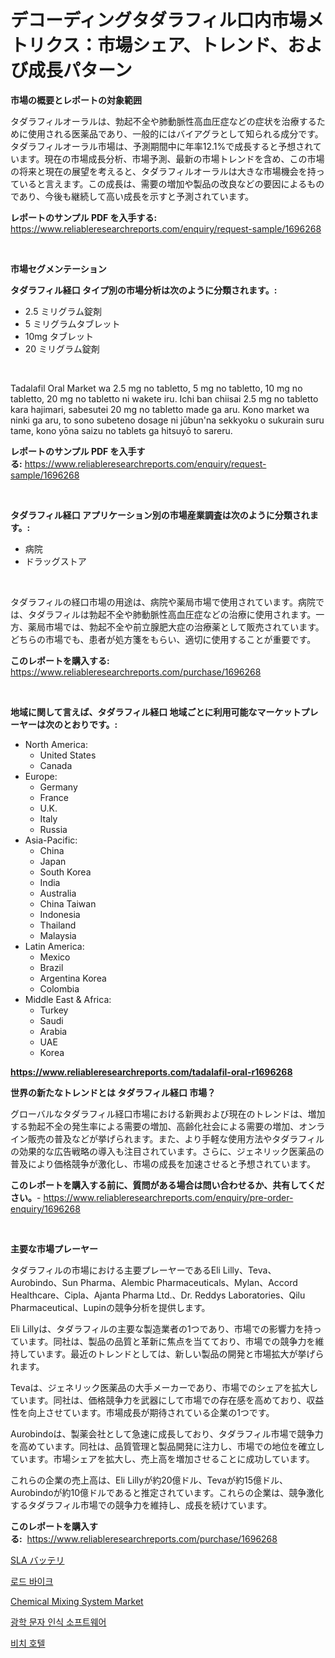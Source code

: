 <p><h1>デコーディングタダラフィル口内市場メトリクス：市場シェア、トレンド、および成長パターン</h1></p><p><strong>市場の概要とレポートの対象範囲</strong></p>
<p><p>タダラフィルオーラルは、勃起不全や肺動脈性高血圧症などの症状を治療するために使用される医薬品であり、一般的にはバイアグラとして知られる成分です。タダラフィルオーラル市場は、予測期間中に年率12.1%で成長すると予想されています。現在の市場成長分析、市場予測、最新の市場トレンドを含め、この市場の将来と現在の展望を考えると、タダラフィルオーラルは大きな市場機会を持っていると言えます。この成長は、需要の増加や製品の改良などの要因によるものであり、今後も継続して高い成長を示すと予測されています。</p></p>
<p><strong>レポートのサンプル PDF を入手する:</strong> <a href="https://www.reliableresearchreports.com/enquiry/request-sample/1696268">https://www.reliableresearchreports.com/enquiry/request-sample/1696268</a></p>
<p>&nbsp;</p>
<p><strong>市場セグメンテーション</strong></p>
<p><strong>タダラフィル経口 タイプ別の市場分析は次のように分類されます。:</strong></p>
<p><ul><li>2.5 ミリグラム錠剤</li><li>5 ミリグラムタブレット</li><li>10mg タブレット</li><li>20 ミリグラム錠剤</li></ul></p>
<p>&nbsp;</p>
<p><p>Tadalafil Oral Market wa 2.5 mg no tabletto, 5 mg no tabletto, 10 mg no tabletto, 20 mg no tabletto ni wakete iru. Ichi ban chiisai 2.5 mg no tabletto kara hajimari, sabesutei 20 mg no tabletto made ga aru. Kono market wa ninki ga aru, to sono subeteno dosage ni jūbun'na sekkyoku o sukurain suru tame, kono yōna saizu no tablets ga hitsuyō to sareru.</p></p>
<p><strong>レポートのサンプル PDF を入手する:</strong>&nbsp;<a href="https://www.reliableresearchreports.com/enquiry/request-sample/1696268">https://www.reliableresearchreports.com/enquiry/request-sample/1696268</a></p>
<p>&nbsp;</p>
<p><strong> タダラフィル経口 アプリケーション別の市場産業調査は次のように分類されます。:</strong></p>
<p><ul><li>病院</li><li>ドラッグストア</li></ul></p>
<p>&nbsp;</p>
<p><p>タダラフィルの経口市場の用途は、病院や薬局市場で使用されています。病院では、タダラフィルは勃起不全や肺動脈性高血圧症などの治療に使用されます。一方、薬局市場では、勃起不全や前立腺肥大症の治療薬として販売されています。どちらの市場でも、患者が処方箋をもらい、適切に使用することが重要です。</p></p>
<p><strong>このレポートを購入する:</strong>&nbsp; <a href="https://www.reliableresearchreports.com/purchase/1696268">https://www.reliableresearchreports.com/purchase/1696268</a></p>
<p>&nbsp;</p>
<p><strong>地域に関して言えば、タダラフィル経口 地域ごとに利用可能なマーケットプレーヤーは次のとおりです。:</strong></p>
<p><ul>
    <li>
        North America:
        <ul>
            <li>United States</li>
            <li>Canada</li>
        </ul>
    </li>
    <li>
        Europe:
        <ul>
            <li>Germany</li>
            <li>France</li>
            <li>U.K.</li>
            <li>Italy</li>
            <li>Russia</li>
        </ul>
    </li>
    <li>
        Asia-Pacific:
        <ul>
            <li>China</li>
            <li>Japan</li>
            <li>South Korea</li>
            <li>India</li>
            <li>Australia</li>
            <li>China Taiwan</li>
            <li>Indonesia</li>
            <li>Thailand</li>
            <li>Malaysia</li>
        </ul>
    </li>
    <li>
        Latin America:
        <ul>
            <li>Mexico</li>
            <li>Brazil</li>
            <li>Argentina Korea</li>
            <li>Colombia</li>
        </ul>
    </li>
    <li>
        Middle East & Africa:
        <ul>
            <li>Turkey</li>
            <li>Saudi</li>
            <li>Arabia</li>
            <li>UAE</li>
            <li>Korea</li>
        </ul>
    </li>
    </ul></p>
<p><strong><a href="https://www.reliableresearchreports.com/tadalafil-oral-r1696268">https://www.reliableresearchreports.com/tadalafil-oral-r1696268</a></strong>&nbsp;</p>
<p><strong>世界の新たなトレンドとは タダラフィル経口 市場？</strong></p>
<p><p>グローバルなタダラフィル経口市場における新興および現在のトレンドは、増加する勃起不全の発生率による需要の増加、高齢化社会による需要の増加、オンライン販売の普及などが挙げられます。また、より手軽な使用方法やタダラフィルの効果的な広告戦略の導入も注目されています。さらに、ジェネリック医薬品の普及により価格競争が激化し、市場の成長を加速させると予想されています。</p></p>
<p><strong>このレポートを購入する前に、質問がある場合は問い合わせるか、共有してください。</strong>- <a href="https://www.reliableresearchreports.com/enquiry/pre-order-enquiry/1696268">https://www.reliableresearchreports.com/enquiry/pre-order-enquiry/1696268</a></p>
<p>&nbsp;</p>
<p><strong>主要な市場プレーヤー</strong></p>
<p><p>タダラフィルの市場における主要プレーヤーであるEli Lilly、Teva、Aurobindo、Sun Pharma、Alembic Pharmaceuticals、Mylan、Accord Healthcare、Cipla、Ajanta Pharma Ltd.、Dr. Reddys Laboratories、Qilu Pharmaceutical、Lupinの競争分析を提供します。 </p><p>Eli Lillyは、タダラフィルの主要な製造業者の1つであり、市場での影響力を持っています。同社は、製品の品質と革新に焦点を当てており、市場での競争力を維持しています。最近のトレンドとしては、新しい製品の開発と市場拡大が挙げられます。</p><p>Tevaは、ジェネリック医薬品の大手メーカーであり、市場でのシェアを拡大しています。同社は、価格競争力を武器にして市場での存在感を高めており、収益性を向上させています。市場成長が期待されている企業の1つです。</p><p>Aurobindoは、製薬会社として急速に成長しており、タダラフィル市場で競争力を高めています。同社は、品質管理と製品開発に注力し、市場での地位を確立しています。市場シェアを拡大し、売上高を増加させることに成功しています。</p><p>これらの企業の売上高は、Eli Lillyが約20億ドル、Tevaが約15億ドル、Aurobindoが約10億ドルであると推定されています。これらの企業は、競争激化するタダラフィル市場での競争力を維持し、成長を続けています。</p></p>
<p><strong>このレポートを購入する:</strong>&nbsp;&nbsp;<a href="https://www.reliableresearchreports.com/purchase/1696268">https://www.reliableresearchreports.com/purchase/1696268</a></p>
<p><p><a href="https://medium.com/@estasprer20231/sla%E3%83%90%E3%83%83%E3%83%86%E3%83%AA%E3%83%BC%E5%B8%82%E5%A0%B4-%E3%82%BF%E3%82%A4%E3%83%97-%E3%82%A2%E3%83%97%E3%83%AA%E3%82%B1%E3%83%BC%E3%82%B7%E3%83%A7%E3%83%B3-%E5%9C%B0%E7%90%86%E3%81%AB%E3%82%88%E3%82%8B%E5%8C%85%E6%8B%AC%E7%9A%84%E3%81%AA%E8%A9%95%E4%BE%A1-bd549bddcf4f">SLA バッテリ</a></p><p><a href="https://github.com/lzrvbyqzftro57/Market-Research-Report-List-1/blob/main/592366629824.md">로드 바이크</a></p><p><a href="https://view.publitas.com/reportprime-1/chemical-mixing-system-market-focuses-on-market-share-size-and-projected-forecast-till-2031/">Chemical Mixing System Market</a></p><p><a href="https://github.com/vs019sa3m8x/Market-Research-Report-List-1/blob/main/889564429825.md">광학 문자 인식 소프트웨어</a></p><p><a href="https://medium.com/@boydsmitham726/%ED%95%B4%EB%B3%80-%ED%98%B8%ED%85%94-%EC%8B%9C%EC%9E%A5-2031%EB%85%84%EA%B9%8C%EC%A7%80%EC%9D%98-%EC%B6%94%EC%84%B8-%EC%98%88%EC%B8%A1-%EB%B0%8F-%EA%B2%BD%EC%9F%81-%EB%B6%84%EC%84%9D-e494d9adfe0b">비치 호텔</a></p></p>